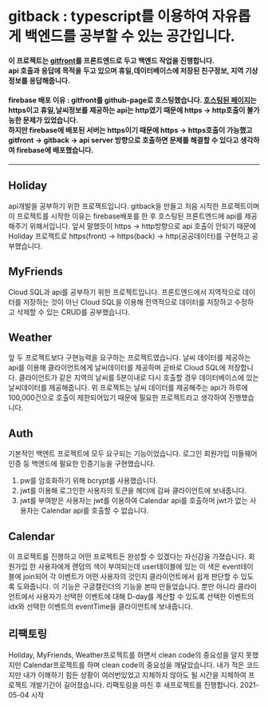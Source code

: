 gitback : typescript를 이용하여 자유롭게 백엔드를 공부할 수 있는 공간입니다.
=

#### 이 프로젝트는 [gitfront]를 프론트엔드로 두고 백엔드 작업을 진행합니다.<br/>api 호출과 응답에 목적을 두고 있으며 휴일,데이터베이스에 저장된 친구정보, 지역 기상정보를 응답해줍니다.
   
#### firebase 배포 이유 : gitfront를 github-page로 호스팅했습니다. [호스팅된 페이지](https://jdy0120.github.io/gitfront)는 https이고 휴일,날씨정보를 제공하는 api는 http였기 때문에 https -> http호출이 불가능한 문제가 있었습니다.<br/>하지만  firebase에 배포된 서버는 https이기 때문에 https -> https호출이 가능했고 gitfront -> gitback -> api server 방향으로 호출하면 문제를 해결할 수 있다고 생각하여 firebase에 배포했습니다.

<hr/>

## Holiday
api개발을 공부하기 위한 프로젝트입니다. gitback을 만들고 처음 시작한 프로젝트이며 이 프로젝트를 시작한 이유는 firebase배포를 한 후 호스팅된 프론트엔드에 api를 제공해주기 위해서입니다.
앞서 말했듯이 https -> http방향으로 api 호출이 안되기 때문에 Holiday 프로젝트로 https(front) -> https(back) -> http(공공데이터)를 구현하고 공부했습니다.
## MyFriends
Cloud SQL과 api를 공부하기 위한 프로젝트입니다. 프론트엔드에서 지역적으로 데이터를 저장하는 것이 아닌 Cloud SQL을 이용해 전역적으로 데이터를 저장하고 수정하고 삭제할 수 있는 CRUD를 공부했습니다.
## Weather
앞 두 프로젝트보다 구현능력을 요구하는 프로젝트였습니다. 날씨 데이터를 제공하는 api를 이용해 클라이언트에게 날씨데이터를 제공하며 곧바로 Cloud SQL에 저장합니다. 클라이언트가 같은 지역의 날씨를 5분이내로 다시 호출할 경우 데이터베이스에 있는 날씨데이터를 제공해줍니다.
위 프로젝트는 날씨 데이터를 제공해주는 api가 하루에 100,000건으로 호출이 제한되어있기 때문에 필요한 프로젝트라고 생각하여 진행했습니다.
## Auth
기본적인 백엔트 프로젝트에 모두 요구되는 기능이었습니다. 로그인 회원가입 미들웨어인증 등 백엔드에 필요한 인증기능을 구현했습니다.
1. pw를 암호화하기 위해 bcrypt를 사용했습니다.
2. jwt를 이용해 로그인한 사용자의 토큰을 헤더에 감싸 클라이언트에 보내줍니다.
3. jwt를 부여받은 사용자는 jwt를 이용하여 Calendar api를 호출하며 jwt가 없는 사용자는 Calendar api를 호출할 수 없습니다.
## Calendar
이 프로젝트를 진행하고 어떤 프로젝트든 완성할 수 있겠다는 자신감을 가졌습니다. 회원가입 한 사용자에게 랜덤의 색이 부여되는데 user테이블에 있는 이 색은 event테이블에 join되어 각 이벤트가 어떤 사용자의 것인지 클라이언트에서 쉽게 판단할 수 있도록 도와줍니다. 이 기능은 구글캘린더의 기능을 본따 만들었습니다.
뿐만 아니라 클라이언트에서 사용자가 선택한 이벤트에 대해 D-day를 계산할 수 있도록 선택한 이벤트의 idx와 선택한 이벤트의 eventTime을 클라이언트에 보내줍니다.

## 리팩토링
Holiday, MyFriends, Weather프로젝트를 하면서 clean code의 중요성을 알지 못했지만 Calendar프로젝트를 하며 clean code의 중요성을 깨달았습니다. 내가 적은 코드지만 내가 이해하기 힘든 상황이 여러번있었고 지체하지 않아도 될 시간을 지체하여 프로젝트 개발기간이 길어졌습니다. 리팩토링을 마친 후 새프로젝트를 진행합니다.
2021-05-04 시작

[gitfront]: https://github.com/jdy0120/gitfront